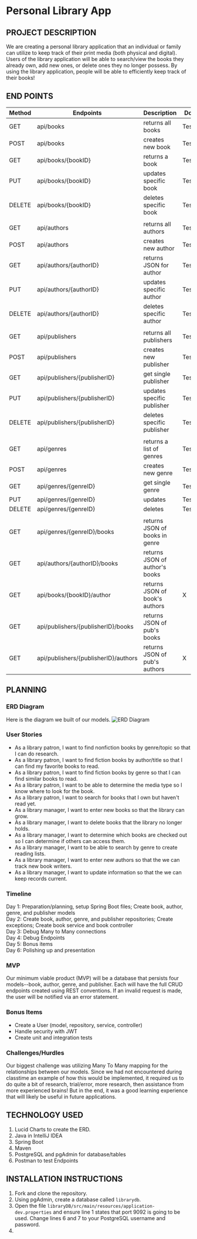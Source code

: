 # Personal Library App

## PROJECT DESCRIPTION

We are creating a personal library application that an individual or family can utilize to keep track of their print
media (both physical and digital). Users of the library application will be able to search/view the books they already
own, add new ones, or delete ones they no longer possess. By using the library application, people will be able to
efficiently keep track of their books!

## END POINTS

| Method |Endpoints                           | Description                    | Done   |
|--------|------------------------------------|--------------------------------|--------|
| GET    |api/books                           | returns all books              | Tested |
| POST   |api/books                           | creates new book               | Tested |
| GET    |api/books/{bookID}                  | returns a book                 | Tested |
| PUT    |api/books/{bookID}                  | updates specific book          | Tested |
| DELETE |api/books/{bookID}                  | deletes specific book          | Tested |
|        |                                    |                                |        |
| GET    |api/authors                         | returns all authors            | Tested |
| POST   |api/authors                         | creates new author             | Tested |
| GET    |api/authors/{authorID}              | returns JSON for author        | Tested |
| PUT    |api/authors/{authorID}              | updates specific author        | Tested |
| DELETE |api/authors/{authorID}              | deletes specific author        | Tested |
|        |                                    |                                |        |  
| GET    |api/publishers                      | returns all publishers         | Tested |
| POST   |api/publishers                      | creates new publisher          | Tested |
| GET    |api/publishers/{publisherID}        | get single publisher           | Tested |
| PUT    |api/publishers/{publisherID}        | updates specific publisher     | Tested |
| DELETE |api/publishers/{publisherID}        | deletes specific publisher     | Tested |
|        |                                    |                                |        |
| GET    |api/genres                          | returns a list of genres       | Tested |
| POST   |api/genres                          | creates new genre              | Tested |
| GET    |api/genres/{genreID}                | get single genre               | Tested |
| PUT    |api/genres/{genreID}                | updates                        | Tested |
| DELETE |api/genres/{genreID}                | deletes                        | Tested |
|        |                                    |                                |        |
| GET    |api/genres/{genreID}/books          | returns JSON of books in genre |        |
| GET    |api/authors/{authorID}/books        | returns JSON of author's books |        |
| GET    |api/books/{bookID}/author           | returns JSON of book's authors | X      |
| GET    |api/publishers/{publisherID}/books  | returns JSON of pub's books    |        |
| GET    |api/publishers/{publisherID}/authors| returns JSON of pub's authors  | X      |

## PLANNING

### ERD Diagram
Here is the diagram we built of our models.
![ERD Diagram](https://user-images.githubusercontent.com/79819338/148406873-2b707cb8-9c64-4029-a1c6-ea8f6001adac.png)

### User Stories

- As a library patron, I want to find nonfiction books by genre/topic so that I can do research.
- As a library patron, I want to find fiction books by author/title so that I can find my favorite books to read.
- As a library patron, I want to find fiction books by genre so that I can find similar books to read.
- As a library patron, I want to be able to determine the media type so I know where to look for the book.
- As a library patron, I want to search for books that I own but haven't read yet.
- As a library manager, I want to enter new books so that the library can grow.
- As a library manager, I want to delete books that the library no longer holds.
- As a library manager, I want to determine which books are checked out so I can determine if others can access them.
- As a library manager, I want to be able to search by genre to create reading lists.
- As a library manager, I want to enter new authors so that the we can track new book writers.
- As a library manager, I want to update information so that the we can keep records current.

### Timeline
Day 1: Preparation/planning, setup Spring Boot files; Create book, author, genre, and publisher models <br>
Day 2: Create book, author, genre, and publisher repositories; Create exceptions; Create book service and book controller <br>
Day 3: Debug Many to Many connections <br>
Day 4: Debug Endpoints <br>
Day 5: Bonus items <br>
Day 6: Polishing up and presentation

### MVP
Our minimum viable product (MVP) will be a database that persists four models--book, author, genre, and publisher. Each will have the full CRUD endpoints created using REST conventions. If an invalid request is made, the user will be notified via an error statement.

### Bonus Items
- Create a User (model, repository, service, controller)
- Handle security with JWT
- Create unit and integration tests

### Challenges/Hurdles
Our biggest challenge was utilizing Many To Many mapping for the relationships between our models. Since we had not encountered during classtime an example of how this would be implemented, it required us to do quite a bit of research, trial/error, more research, then assistance from more experienced brains! But in the end, it was a good learning experience that will likely be useful in future applications. 

## TECHNOLOGY USED
1. Lucid Charts to create the ERD.
2. Java in IntelliJ IDEA
3. Spring Boot
4. Maven
5. PostgreSQL and pgAdmin for database/tables
6. Postman to test Endpoints

## INSTALLATION INSTRUCTIONS
1. Fork and clone the repository.
2. Using pgAdmin, create a database called ```librarydb```.
3. Open the file ```libraryDB/src/main/resources/application-dev.properties``` and ensure line 1 states that port 9092 is going to be used. Change lines 6 and 7 to your PostgreSQL username and password. 
4. 


